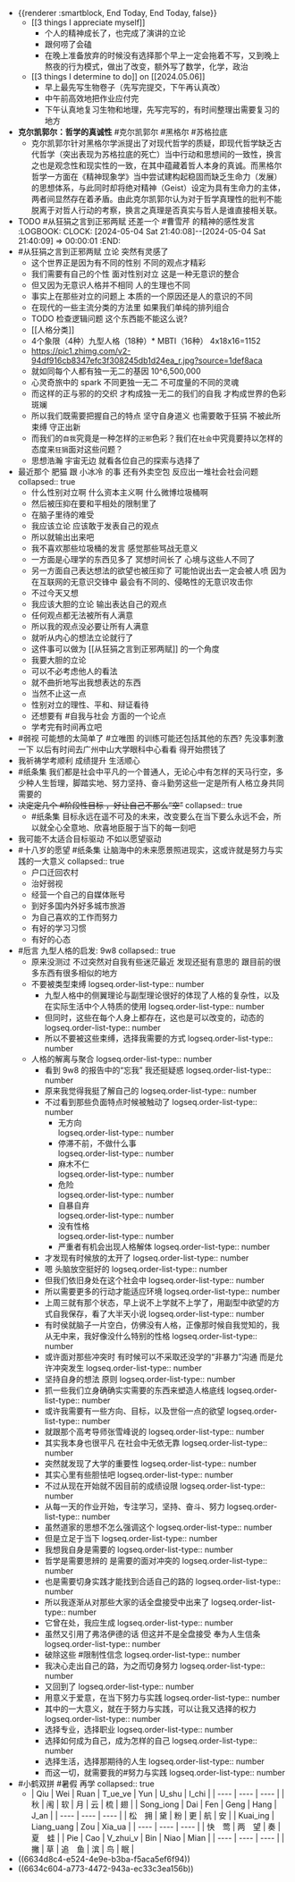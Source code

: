 - {{renderer :smartblock, End Today, End Today, false}}
	- [[3 things I appreciate myself]]
		- 个人的精神成长了，也完成了演讲的立论
		- 跟何唠了会磕
		- 在晚上准备放弃的时候没有选择那个早上一定会拖着不写，又到晚上熬夜的行为模式，做出了改变，额外写了数学，化学，政治
	- [[3 things I determine to do]] on [[2024.05.06]]
		- 早上最先写生物卷子（先写完提交，下午再认真改）
		- 中午前高效地把作业应付完
		- 下午认真地复习生物和地理，先写完写的，有时间整理出需要复习的地方
- **克尔凯郭尔：哲学的真诚性** #克尔凯郭尔 #黑格尔 #苏格拉底
	- 克尔凯郭尔针对黑格尔学派提出了对现代哲学的质疑，即现代哲学缺乏古代哲学（突出表现为苏格拉底的死亡）当中行动和思想间的一致性，换言之也是观念性和现实性的一致，在其中蕴藏着哲人本身的真诚。而黑格尔哲学一方面在《精神现象学》当中尝试建构起稳固而缺乏生命力（发展）的思想体系，与此同时却将绝对精神（Geist）设定为具有生命力的主体，两者间显然存在着矛盾。由此克尔凯郭尔认为对于哲学真理性的批判不能脱离于对哲人行动的考察，换言之真理是否真实与哲人是谁直接相关联。
- TODO #从狂狷之言到正邪两赋 还差一个 #曹雪芹 的精神的感性发言
  :LOGBOOK:
  CLOCK: [2024-05-04 Sat 21:40:08]--[2024-05-04 Sat 21:40:09] =>  00:00:01
  :END:
- #从狂狷之言到正邪两赋 立论 突然有灵感了
	- 这个世界正是因为有不同的性别 不同的观点才精彩
	- 我们需要有自己的个性 面对性别对立 这是一种无意识的整合
	- 但又因为无意识人格并不相同 人的生理也不同
	- 事实上在那些对立的问题上 本质的一个原因还是人的意识的不同
	- 在现代的一些主流分类的方法里 如果我们单纯的排列组合
	- TODO 检查逻辑问题 这个东西能不能这么说?
	- [[人格分类]]
	- 4个象限（4种）九型人格（18种）* MBTI（16种） 4x18x16=1152
	- https://pic1.zhimg.com/v2-94df916cb8347efc3f308245db1d24ea_r.jpg?source=1def8aca
	- 就如同每个人都有独一无二的基因 10^6,500,000
	- 心灵奇旅中的 spark 不同更独一无二 不可度量的不同的灵魂
	- 而这样的正与邪的的交织 才构成独一无二的我们的自我 才构成世界的色彩斑斓
	- 所以我们既需要把握自己的特点 坚守自身道义 也需要敢于狂狷 不被此所束缚 守正出新
	- 而我们的`自我`究竟是一种怎样的`正邪`色彩？我们在`社会`中究竟要持以怎样的态度来`狂狷`面对这些问题？
	- 思想浩瀚 宇宙无边 就看各位自己的探索与选择了
- 最近那个 肥猫 跟 小冰冷 的事 还有外卖空包 反应出一堆社会社会问题
  collapsed:: true
	- 什么性别对立啊 什么资本主义啊 什么微博垃圾桶啊
	- 然后被压抑在要和平相处的限制里了
	- 在脑子里待的难受
	- 我应该立论 应该敢于发表自己的观点
	- 所以就输出出来吧
	- 我不喜欢那些垃圾桶的发言 感觉那些骂战无意义
	- 一方面是心理学的东西见多了 冥想时间长了 心境与这些人不同了
	- 另一方面自己表达想法的欲望也被压抑了 可能怕说出去一定会被人喷 因为在互联网的无意识交锋中 最会有不同的、侵略性的无意识攻击你
	- 不过今天又想
	- 我应该大胆的立论 输出表达自己的观点
	- 任何观点都无法被所有人满意
	- 所以我的观点没必要让所有人满意
	- 就听从内心的想法立论就行了
	- 这件事可以做为 [[从狂狷之言到正邪两赋]] 的一个角度
	- 我要大胆的立论
	- 可以不必考虑他人的看法
	- 就不曲折地写出我想表达的东西
	- 当然不止这一点
	- 性别对立的理性、平和、辩证看待
	- 还想要有 #自我与社会 方面的一个论点
	- 学考完有时间再立吧
- #弱视 可能想的太简单了 #立唯图 的训练可能还包括其他的东西? 先没事刺激一下 以后有时间去广州中山大学眼科中心看看 得开始攒钱了
- 我祈祷学考顺利 成绩提升 生活顺心
- #纸条集 我们都是社会中平凡的一个普通人，无论心中有怎样的天马行空，多少种人生哲理，脚踏实地、努力坚持、奋斗勤劳这些一定是所有人格立身共同需要的
- ~~决定定几个 #阶段性目标 ，好让自己不那么“空”~~
  collapsed:: true
	- #纸条集 目标永远在遥不可及的未来，改变要么在当下要么永远不会，所以就全心全意地、欣喜地臣服于当下的每一刻吧
- 我可能不太适合目标驱动 不如以愿望驱动
- #十八岁的愿望 #纸条集 让脑海中的未来愿景照进现实，这或许就是努力与实践的一大意义
  collapsed:: true
	- 户口迁回农村
	- 治好弱视
	- 经营一个自己的自媒体账号
	- 到好多国内外好多城市旅游
	- 为自己喜欢的工作而努力
	- 有好的学习习惯
	- 有好的心态
- #卮言 九型人格的启发: 9w8
  collapsed:: true
	- 原来没测过 不过突然对自我有些迷茫最近 发现还挺有意思的 跟目前的很多东西有很多相似的地方
	- 不要被类型束缚
	  logseq.order-list-type:: number
		- 九型人格中的侧翼理论与副型理论很好的体现了人格的复杂性，以及在实际生活中个人特质的使用
		  logseq.order-list-type:: number
		- 但同时，这些在每个人身上都存在，这也是可以改变的，动态的
		  logseq.order-list-type:: number
		- 所以不要被这些束缚，选择我需要的方式
		  logseq.order-list-type:: number
	- 人格的解离与聚合
	  logseq.order-list-type:: number
		- 看到 9w8 的报告中的“忘我” 我还挺疑惑
		  logseq.order-list-type:: number
		- 原来我觉得我挺了解自己的
		  logseq.order-list-type:: number
		- 不过看到那些负面特点时候被触动了
		  logseq.order-list-type:: number
			- 无方向  
			  logseq.order-list-type:: number
			- 停滞不前，不做什么事  
			  logseq.order-list-type:: number
			- 麻木不仁  
			  logseq.order-list-type:: number
			- 危险  
			  logseq.order-list-type:: number
			- 自暴自弃  
			  logseq.order-list-type:: number
			- 没有性格  
			  logseq.order-list-type:: number
			- 严重者有机会出现人格解体
			  logseq.order-list-type:: number
		- 才发现有时候放的太开了
		  logseq.order-list-type:: number
		- 嗯 头脑放空挺好的
		  logseq.order-list-type:: number
		- 但我们依旧身处在这个社会中
		  logseq.order-list-type:: number
		- 所以需要更多的行动才能适应环境
		  logseq.order-list-type:: number
		- 上周三就有那个状态，早上说不上学就不上学了，用副型中欲望的方式自我保存，看了大半天小说
		  logseq.order-list-type:: number
		- 有时侯就脑子一片空白，仿佛没有人格，正像那时候自我觉知的，我从无中来，我好像没什么特别的性格
		  logseq.order-list-type:: number
		- 或许面对那些冲突时 有时候可以不采取还没学的“非暴力”沟通 而是允许冲突发生
		  logseq.order-list-type:: number
		- 坚持自身的想法 原则
		  logseq.order-list-type:: number
		- 抓一些我们立身确确实实需要的东西来塑造人格底线
		  logseq.order-list-type:: number
		- 或许我需要有一些方向、目标，以及世俗一点的欲望
		  logseq.order-list-type:: number
		- 就跟那个高考导师张雪峰说的
		  logseq.order-list-type:: number
		- 其实我本身也很平凡 在社会中无依无靠
		  logseq.order-list-type:: number
		- 突然就发现了大学的重要性
		  logseq.order-list-type:: number
		- 其实心里有些胆怯吧
		  logseq.order-list-type:: number
		- 不过从现在开始就不因目前的成绩设限
		  logseq.order-list-type:: number
		- 从每一天的作业开始，专注学习，坚持、奋斗、努力
		  logseq.order-list-type:: number
		- 虽然道家的思想不怎么强调这个
		  logseq.order-list-type:: number
		- 但是立足于当下
		  logseq.order-list-type:: number
		- 我想我自身是需要的
		  logseq.order-list-type:: number
		- 哲学是需要思辨的 是需要的面对冲突的
		  logseq.order-list-type:: number
		- 也是需要切身实践才能找到合适自己的路的
		  logseq.order-list-type:: number
		- 所以我逐渐从对那些大家的话全盘接受中出来了
		  logseq.order-list-type:: number
		- 它曾在处，我应生成
		  logseq.order-list-type:: number
		- 虽然又引用了弗洛伊德的话 但这并不是全盘接受 奉为人生信条
		  logseq.order-list-type:: number
		- 破除这些 #限制性信念 
		  logseq.order-list-type:: number
		- 我决心走出自己的路，为之而切身努力
		  logseq.order-list-type:: number
		- 又回到了
		  logseq.order-list-type:: number
		- 用意义于爱意，在当下努力与实践
		  logseq.order-list-type:: number
		- 其中的一大意义，就在于努力与实践，可以让我又选择的权力
		  logseq.order-list-type:: number
		- 选择专业，选择职业
		  logseq.order-list-type:: number
		- 选择如何成为自己，成为怎样的自己
		  logseq.order-list-type:: number
		- 选择生活，选择那期待的人生
		  logseq.order-list-type:: number
		- 而这一切，就需要我的#努力与实践
		  logseq.order-list-type:: number
- #小鹤双拼 #暑假 再学
  collapsed:: true
	- | Qiu | Wei | Ruan | T_ue_ve | Yun | U_shu | I_chi |
	  | ---- | ---- | ---- |
	  | 秋 | 闱 | 软 | 月 | 云 | 梳 | 翅 |
	  | Song_iong | Dai | Fen | Geng | Hang | J_an |
	  | ---- | ---- | ---- |
	  | 松　拥 | 黛 | 粉 | 更 | 航 | 安 |
	  | Kuai_ing | Liang_uang | Zou | Xia_ua |
	  | ---- | ---- | ---- |
	  | 快　莺 | 两　望 | 奏 | 夏　蛙 |
	  | Pie | Cao | V_zhui_v | Bin | Niao | Mian |
	  | ---- | ---- | ---- |
	  | 撇 | 草 | 追　鱼 | 滨 | 鸟 | 眠 |
- ((6634d8c4-e524-4e9e-b3ba-f5aca5ef6f94))
- ((6634c604-a773-4472-943a-ec33c3ea156b))